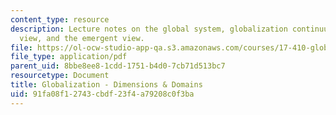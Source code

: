 ```yaml
---
content_type: resource
description: Lecture notes on the global system, globalization continuum, the conventional
  view, and the emergent view.
file: https://ol-ocw-studio-app-qa.s3.amazonaws.com/courses/17-410-globalization-migration-and-international-relations-spring-2006/91fa08f12743cbdf23f4a79208c0f3ba_wk2_highlights.pdf
file_type: application/pdf
parent_uid: 8bbe8ee8-1cdd-1751-b4d0-7cb71d513bc7
resourcetype: Document
title: Globalization - Dimensions & Domains
uid: 91fa08f1-2743-cbdf-23f4-a79208c0f3ba
---
```

